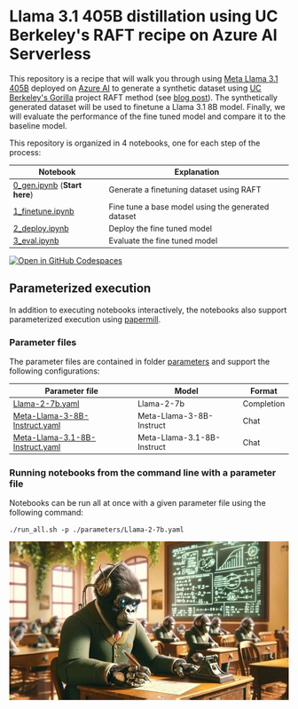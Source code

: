 # Llama 3.1 405B distillation using UC Berkeley's RAFT recipe on Azure AI Serverless

This repository is a recipe that will walk you through using [Meta Llama 3.1 405B](https://aka.ms/c/learn-deploy-llama) deployed on [Azure AI](https://aka.ms/c/learn-ai) to generate a synthetic dataset using [UC Berkeley's Gorilla](https://aka.ms/ucb-gorilla) project RAFT method (see [blog post](https://aka.ms/raft-blog)). The synthetically generated dataset will be used to finetune a Llama 3.1 8B model. Finally, we will evaluate the performance of the fine tuned model and compare it to the baseline model.

This repository is organized in 4 notebooks, one for each step of the process:

| Notebook      | Explanation      |
| ------------- | ---------------- |
| [0_gen.ipynb](./0_gen.ipynb) (**Start here**) | Generate a finetuning dataset using RAFT |
| [1_finetune.ipynb](./1_finetune.ipynb) | Fine tune a base model using the generated dataset |
| [2_deploy.ipynb](./2_deploy.ipynb) | Deploy the fine tuned model |
| [3_eval.ipynb](./3_eval.ipynb) | Evaluate the fine tuned model |

[![Open in GitHub Codespaces](https://github.com/codespaces/badge.svg)](https://codespaces.new/cedricvidal/llama-raft-recipe)

## Parameterized execution

In addition to executing notebooks interactively, the notebooks also support parameterized execution using [papermill](https://papermill.readthedocs.io/).

### Parameter files

The parameter files are contained in folder [parameters](./parameters/) and support the following configurations:

| Parameter file     | Model      | Format      |
| ------------- | ---------------- | ---------------- |
| [Llama-2-7b.yaml](./parameters/Llama-2-7b.yaml)   | Llama-2-7b | Completion |
| [Meta-Llama-3-8B-Instruct.yaml](./parameters/Meta-Llama-3-8B-Instruct.yaml)   | Meta-Llama-3-8B-Instruct | Chat |
| [Meta-Llama-3.1-8B-Instruct.yaml](./parameters/Meta-Llama-3.1-8B-Instruct.yaml)   | Meta-Llama-3.1-8B-Instruct | Chat |

### Running notebooks from the command line with a parameter file

Notebooks can be run all at once with a given parameter file using the following command:

```
./run_all.sh -p ./parameters/Llama-2-7b.yaml
```

![Gorilla Student](./doc/student-gorilla.jpeg "Student Gorilla")
